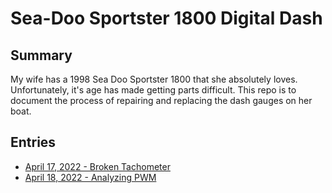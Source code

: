# Sea-Doo Sportster 1800 Digital Dash

## Summary

My wife has a 1998 Sea Doo Sportster 1800 that she absolutely loves.
Unfortunately, it's age has made getting parts difficult.  This repo
is to document the process of repairing and replacing the dash gauges
on her boat.

## Entries
* [April 17, 2022 - Broken Tachometer](entries/17-04-2022/entry.md)
* [April 18, 2022 - Analyzing PWM](entries/18-04-2022/entry.md)
